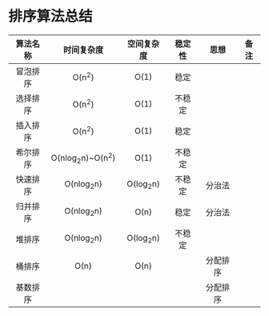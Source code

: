排序算法总结
====


|算法名称|时间复杂度|空间复杂度|稳定性|思想|备注|
|:------:|:--------:|:--------:|:----:|:--:|:--:|
|冒泡排序|O(n<sup>2</sup>)|O(1)|稳定|||
|选择排序|O(n<sup>2</sup>)|O(1)|不稳定|||
|插入排序|O(n<sup>2</sup>)|O(1)|稳定|||
|希尔排序|O(nlog<sub>2</sub>n)~O(n<sup>2</sup>)|O(1)|不稳定|||
|快速排序|O(nlog<sub>2</sub>n)|O(log<sub>2</sub>n)|不稳定|分治法||
|归并排序|O(nlog<sub>2</sub>n)|O(n)|稳定|分治法||
|堆排序|O(nlog<sub>2</sub>n)|O(log<sub>2</sub>n)|不稳定|||
|桶排序|O(n)|O(n)||分配排序||
|基数排序||||分配排序||
